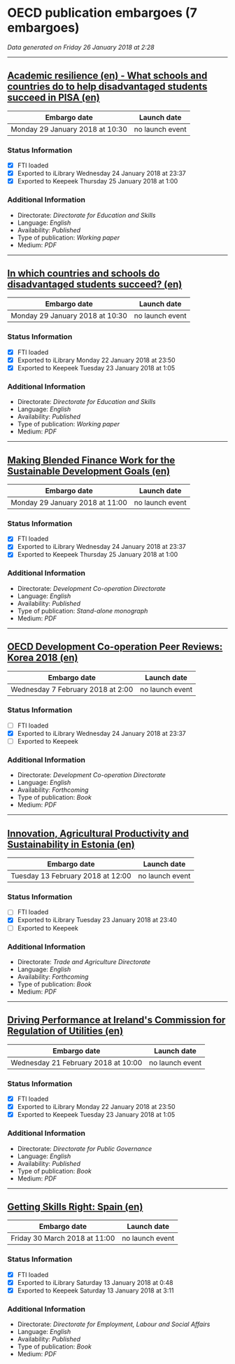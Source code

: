 # OECD publication embargoes (7 embargoes)

*Data generated on Friday 26 January 2018 at 2:28*

------

## [Academic resilience (en) - What schools and countries do to help disadvantaged students succeed in PISA (en)](https://doi.org/10.1787/e22490ac-en)

Embargo date | Launch date
-------------|------------
Monday 29 January 2018 at 10:30 | no launch event

### Status Information
- [x] FTI loaded 
- [x] Exported to iLibrary Wednesday 24 January 2018 at 23:37
- [x] Exported to Keepeek Thursday 25 January 2018 at 1:00

### Additional Information

* Directorate: *Directorate for Education and Skills*
* Language: *English*
* Availability: *Published*
* Type of publication: *Working paper*
* Medium: *PDF*

------

## [In which countries and schools do disadvantaged students succeed? (en)](https://doi.org/10.1787/66e037e8-en)

Embargo date | Launch date
-------------|------------
Monday 29 January 2018 at 10:30 | no launch event

### Status Information
- [x] FTI loaded 
- [x] Exported to iLibrary Monday 22 January 2018 at 23:50
- [x] Exported to Keepeek Tuesday 23 January 2018 at 1:05

### Additional Information

* Directorate: *Directorate for Education and Skills*
* Language: *English*
* Availability: *Published*
* Type of publication: *Working paper*
* Medium: *PDF*

------

## [Making Blended Finance Work for the Sustainable Development Goals (en)](https://doi.org/10.1787/9789264288768-en)

Embargo date | Launch date
-------------|------------
Monday 29 January 2018 at 11:00 | no launch event

### Status Information
- [x] FTI loaded 
- [x] Exported to iLibrary Wednesday 24 January 2018 at 23:37
- [x] Exported to Keepeek Thursday 25 January 2018 at 1:00

### Additional Information

* Directorate: *Development Co-operation Directorate*
* Language: *English*
* Availability: *Published*
* Type of publication: *Stand-alone monograph*
* Medium: *PDF*

------

## [OECD Development Co-operation Peer Reviews: Korea 2018 (en)](https://doi.org/10.1787/9789264288829-en)

Embargo date | Launch date
-------------|------------
Wednesday 7 February 2018 at 2:00 | no launch event

### Status Information
- [ ] FTI loaded
- [x] Exported to iLibrary Wednesday 24 January 2018 at 23:37
- [ ] Exported to Keepeek

### Additional Information

* Directorate: *Development Co-operation Directorate*
* Language: *English*
* Availability: *Forthcoming*
* Type of publication: *Book*
* Medium: *PDF*

------

## [Innovation, Agricultural Productivity and Sustainability in Estonia (en)](https://doi.org/10.1787/9789264288744-en)

Embargo date | Launch date
-------------|------------
Tuesday 13 February 2018 at 12:00 | no launch event

### Status Information
- [ ] FTI loaded
- [x] Exported to iLibrary Tuesday 23 January 2018 at 23:40
- [ ] Exported to Keepeek

### Additional Information

* Directorate: *Trade and Agriculture Directorate*
* Language: *English*
* Availability: *Forthcoming*
* Type of publication: *Book*
* Medium: *PDF*

------

## [Driving Performance at Ireland's Commission for Regulation of Utilities (en)](https://doi.org/10.1787/9789264190061-en)

Embargo date | Launch date
-------------|------------
Wednesday 21 February 2018 at 10:00 | no launch event

### Status Information
- [x] FTI loaded 
- [x] Exported to iLibrary Monday 22 January 2018 at 23:50
- [x] Exported to Keepeek Tuesday 23 January 2018 at 1:05

### Additional Information

* Directorate: *Directorate for Public Governance*
* Language: *English*
* Availability: *Published*
* Type of publication: *Book*
* Medium: *PDF*

------

## [Getting Skills Right: Spain (en)](https://doi.org/10.1787/9789264282346-en)

Embargo date | Launch date
-------------|------------
Friday 30 March 2018 at 11:00 | no launch event

### Status Information
- [x] FTI loaded 
- [x] Exported to iLibrary Saturday 13 January 2018 at 0:48
- [x] Exported to Keepeek Saturday 13 January 2018 at 3:11

### Additional Information

* Directorate: *Directorate for Employment, Labour and Social Affairs*
* Language: *English*
* Availability: *Published*
* Type of publication: *Book*
* Medium: *PDF*